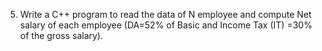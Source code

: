 
5. Write a C++ program to read the data of N employee and compute Net salary of each employee
(DA=52% of Basic and Income Tax (IT) =30% of the gross salary).

